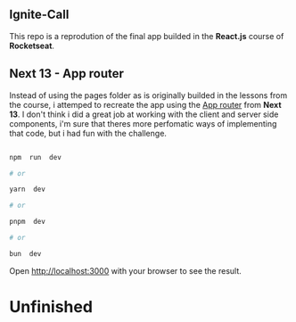 ## Ignite-Call

  
This repo is a reprodution of the final app builded in the **React.js** course of **Rocketseat**. 


## Next 13 - App router

Instead of using the pages folder as is originally builded in the lessons from the course, i attemped to recreate the app using the [App router](https://nextjs.org/docs/app) from **Next 13**. I don't think i did a great job at working with the client and server side components, i'm sure that theres more perfomatic ways of implementing that code, but i had fun with the challenge.

  

```bash

npm  run  dev

# or

yarn  dev

# or

pnpm  dev

# or

bun  dev

```

  

Open [http://localhost:3000](http://localhost:3000) with your browser to see the result.

# Unfinished
